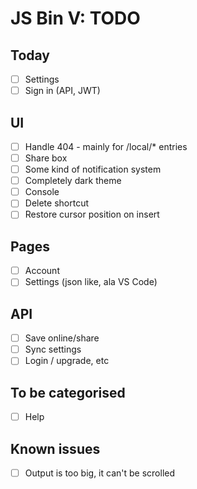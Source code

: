 # JS Bin V: TODO

## Today

- [ ] Settings
- [ ] Sign in (API, JWT)

## UI

- [ ] Handle 404 - mainly for /local/* entries
- [ ] Share box
- [ ] Some kind of notification system
- [ ] Completely dark theme
- [ ] Console
- [ ] Delete shortcut
- [ ] Restore cursor position on insert

## Pages

- [ ] Account
- [ ] Settings (json like, ala VS Code)

## API

- [ ] Save online/share
- [ ] Sync settings
- [ ] Login / upgrade, etc

## To be categorised

- [ ] Help

## Known issues

- [ ] Output is too big, it can't be scrolled
